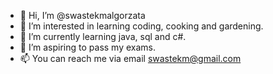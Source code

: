 - 👋 Hi, I’m @swastekmalgorzata
- 👀 I’m interested in learning coding, cooking and gardening.
- 🌱 I’m currently learning java, sql and c#.
- 💞️ I’m aspiring to pass my exams.
- 📫 You can reach me via email swastekm@gmail.com

<!---
swastekmalgorzata/swastekmalgorzata is a ✨ special ✨ repository because its `README.md` (this file) appears on your GitHub profile.
You can click the Preview link to take a look at your changes.
--->
